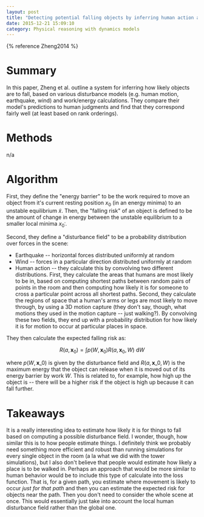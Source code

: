 ```yaml
---
layout: post
title: "Detecting potential falling objects by inferring human action and natural disturbance"
date: 2015-12-21 15:09:10
category: Physical reasoning with dynamics models
---
```


{% reference Zheng2014 %}

# Summary

In this paper, Zheng et al. outline a system for inferring how likely objects are to fall, based on various disturbance models (e.g. human motion, earthquake, wind) and work/energy calculations. They compare their model's predictions to human judgments and find that they correspond fairly well (at least based on rank orderings).

# Methods

n/a

# Algorithm

First, they define the "energy barrier" to be the work required to move an object from it's current resting position $x_0$ (in an energy minima) to an unstable equilibrium $\tilde{x}$. Then, the "falling risk" of an object is defined to be the amount of change in energy between the unstable equilibrium to a smaller local minima $x_{0^\prime}$.

Second, they define a "disturbance field" to be a probability distribution over forces in the scene:

* Earthquake -- horizontal forces distributed uniformly at random
* Wind -- forces in a particular direction distributed uniformly at random
* Human action -- they calculate this by convolving two different distributions. First, they calculate the areas that humans are most likely to be in, based on computing shortest paths between random pairs of points in the room and then computing how likely it is for someone to cross a particular point across all shortest paths. Second, they calculate the regions of space that a human's arms or legs are most likely to move through, by using a 3D motion capture (they don't say, though, what motions they used in the motion capture -- just walking?). By convolving these two fields, they end up with a probability distribution for how likely it is for motion to occur at particular places in space.

They then calculate the expected falling risk as:

$$
R(a,\mathbf{x}_0)=\int p(W,\mathbf{x}_0)R(a, \mathbf{x}_0, W)\ \mathrm{d}W
$$

where $p(W,\mathbf{x}\_0)$ is given by the disturbance field and $R(a, \mathbf{x}\_0, W)$ is the maximum energy that the object can release when it is moved out of its energy barrier by work $W$. This is related to, for example, how high up the object is -- there will be a higher risk if the object is high up because it can fall further.

# Takeaways

It is a really interesting idea to estimate how likely it is for things to fall based on computing a possible disturbance field. I wonder, though, how similar this is to how people estimate things. I definitely think we probably need something more efficient and robust than running simulations for every single object in the room (a la what we did with the tower simulations), but I also don't believe that people would estimate how likely a place is to be walked in. Perhaps an approach that would be more similar to human behavior would be to include this type of calculate into the loss function. That is, for a given path, you estimate where movement is likely to occur *just for that path* and then you can estimate the expected risk for objects near the path. Then you don't need to consider the whole scene at once. This would essentially just take into account the local human disturbance field rather than the global one.
